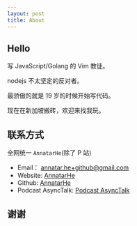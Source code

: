 ```yaml
---
layout: post
title: About
---
```


## Hello

写 JavaScript/Golang 的 Vim 教徒。

nodejs 不太坚定的反对者。

最骄傲的就是 19 岁的时候开始写代码。

现在在新加坡搬砖，欢迎来找我玩。

## 联系方式

全网统一 `AnnatarHe`(除了 P 站)

* Email： annatar.he+github@gmail.com
* Website: [AnnatarHe](https://annatarhe.com)
* Github: [AnnatarHe](https://github.com/AnnatarHe)
* Podcast AsyncTalk: [Podcast AsyncTalk](https://www.xiaoyuzhoufm.com/podcast/61684ce4d8fa23fb00fc4d3a)

## 谢谢
